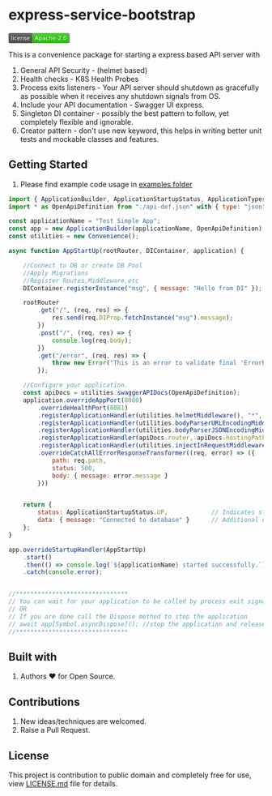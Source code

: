 # express-service-bootstrap

<svg xmlns="http://www.w3.org/2000/svg" width="120.9" height="20" viewBox="0 0 1209 200" role="img" aria-label="license: Apache-2.0">
  <title>license: Apache-2.0</title>
  <linearGradient id="ddPBS" x2="0" y2="100%">
    <stop offset="0" stop-opacity=".1" stop-color="#EEE"/>
    <stop offset="1" stop-opacity=".1"/>
  </linearGradient>
  <mask id="PmVnz"><rect width="1209" height="200" rx="30" fill="#FFF"/></mask>
  <g mask="url(#PmVnz)">
    <rect width="476" height="200" fill="#555"/>
    <rect width="733" height="200" fill="#3C1" x="476"/>
    <rect width="1209" height="200" fill="url(#ddPBS)"/>
  </g>
  <g aria-hidden="true" fill="#fff" text-anchor="start" font-family="Verdana,DejaVu Sans,sans-serif" font-size="110">
    <text x="60" y="148" textLength="376" fill="#000" opacity="0.25">license</text>
    <text x="50" y="138" textLength="376">license</text>
    <text x="531" y="148" textLength="633" fill="#000" opacity="0.25">Apache-2.0</text>
    <text x="521" y="138" textLength="633">Apache-2.0</text>
  </g>
  
</svg>

This is a convenience package for starting a express based API server with

1. General API Security - (helmet based)
2. Health checks - K8S Health Probes
3. Process exits listeners - Your API server should shutdown as gracefully as possible when it receives any shutdown signals from OS.
4. Include your API documentation - Swagger UI express.
5. Singleton DI container - possibly the best pattern to follow, yet completely flexible and ignorable.
6. Creator pattern - don't use new keyword, this helps in writing better unit tests and mockable classes and features.

## Getting Started

1. Please find example code usage in [examples folder](https://github.com/LRagji/express-service-bootstrap/tree/main/examples/)

```javascript
import { ApplicationBuilder, ApplicationStartupStatus, ApplicationTypes, Convenience } from "../../dist/src/index.js";
import * as OpenApiDefinition from "./api-def.json" with { type: "json" };

const applicationName = "Test Simple App";
const app = new ApplicationBuilder(applicationName, OpenApiDefinition);
const utilities = new Convenience();

async function AppStartUp(rootRouter, DIContainer, application) {

    //Connect to DB or create DB Pool
    //Apply Migrations
    //Register Routes,Middleware,etc
    DIContainer.registerInstance("msg", { message: "Hello from DI" }); //Simulate things stored in DI container

    rootRouter
        .get("/", (req, res) => {
            res.send(req.DIProp.fetchInstance("msg").message);
        })
        .post("/", (req, res) => {
            console.log(req.body);
        })
        .get("/error", (req, res) => {
            throw new Error("This is an error to validate final 'ErrorResponseTransformer' error handling of library");
        });

    //Configure your application.
    const apiDocs = utilities.swaggerAPIDocs(OpenApiDefinition);
    application.overrideAppPort(8080)                                                                                            //override the default port 8080(Default 3000)
        .overrideHealthPort(8081)                                                                                                //override the default health port 8081(Default 5678)
        .registerApplicationHandler(utilities.helmetMiddleware(), "*", 1, ApplicationTypes.Both)                                 //register helmet middleware for both application and health
        .registerApplicationHandler(utilities.bodyParserURLEncodingMiddleware(), "*", 2, ApplicationTypes.Main)                  //register body parser url middleware for application
        .registerApplicationHandler(utilities.bodyParserJSONEncodingMiddleware({ limit: '50M' }), "*", 3, ApplicationTypes.Main) //register body parser json middleware for application
        .registerApplicationHandler(apiDocs.router, apiDocs.hostingPath, 4, ApplicationTypes.Main)                               //register api docs
        .registerApplicationHandler(utilities.injectInRequestMiddleware("DIProp", DIContainer), "*", 6, ApplicationTypes.Main) //register DI container middleware
        .overrideCatchAllErrorResponseTransformer((req, error) => ({                                                             //override the default catch all error response transformer
            path: req.path,
            status: 500,
            body: { message: error.message }
        }))


    return {
        status: ApplicationStartupStatus.UP,            // Indicates startup was successful
        data: { message: "Connected to database" }      // Additional data to be returned(Optional)
    };
}

app.overrideStartupHandler(AppStartUp)
    .start()
    .then(() => console.log(`${applicationName} started successfully.`))
    .catch(console.error);


//*******************************
// You can wait for your application to be called by process exit signal
// OR
// If you are done call the Dispose method to stop the application
// await app[Symbol.asyncDispose](); //stop the application and release all resources
//*******************************
```

## Built with

1. Authors :heart: for Open Source.

## Contributions

1. New ideas/techniques are welcomed.
2. Raise a Pull Request.

## License

This project is contribution to public domain and completely free for use, view [LICENSE.md](/license.md) file for details.
